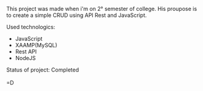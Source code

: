 This project was made when i'm on 2° semester of college.
His proupose is to create a simple CRUD using API Rest and JavaScript.

Used technologics:
- JavaScript
- XAAMP(MySQL)
- Rest API
- NodeJS

Status of project: Completed
<br><br>
=D
 
